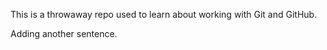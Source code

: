 This is a throwaway repo used to learn about working with Git and GitHub.





































Adding another sentence.
